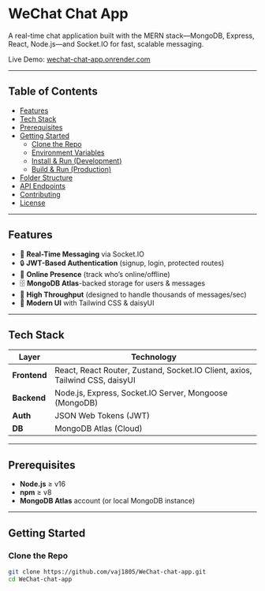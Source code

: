 # WeChat Chat App

A real-time chat application built with the MERN stack—MongoDB, Express, React, Node.js—and Socket.IO for fast, scalable messaging.

Live Demo: [wechat-chat-app.onrender.com](https://wechat-chat-app.onrender.com)

---

## Table of Contents

- [Features](#features)  
- [Tech Stack](#tech-stack)  
- [Prerequisites](#prerequisites)  
- [Getting Started](#getting-started)  
  - [Clone the Repo](#clone-the-repo)  
  - [Environment Variables](#environment-variables)  
  - [Install & Run (Development)](#install--run-development)  
  - [Build & Run (Production)](#build--run-production)  
- [Folder Structure](#folder-structure)  
- [API Endpoints](#api-endpoints)  
- [Contributing](#contributing)  
- [License](#license)  

---

## Features

- 🚀 **Real-Time Messaging** via Socket.IO  
- 🔒 **JWT-Based Authentication** (signup, login, protected routes)  
- 👥 **Online Presence** (track who’s online/offline)  
- 🗄️ **MongoDB Atlas**-backed storage for users & messages  
- 💨 **High Throughput** (designed to handle thousands of messages/sec)  
- 🎨 **Modern UI** with Tailwind CSS & daisyUI  

---

## Tech Stack

| Layer        | Technology                              |
| ------------ | ---------------------------------------- |
| **Frontend** | React, React Router, Zustand, Socket.IO Client, axios, Tailwind CSS, daisyUI |
| **Backend**  | Node.js, Express, Socket.IO Server, Mongoose (MongoDB) |
| **Auth**     | JSON Web Tokens (JWT)                   |
| **DB**       | MongoDB Atlas (Cloud)                   |

---

## Prerequisites

- **Node.js** ≥ v16  
- **npm** ≥ v8  
- **MongoDB Atlas** account (or local MongoDB instance)  

---

## Getting Started

### Clone the Repo

```bash
git clone https://github.com/vaj1805/WeChat-chat-app.git
cd WeChat-chat-app
